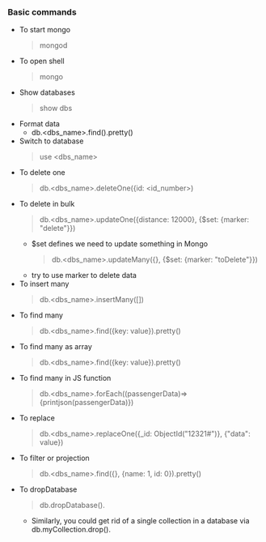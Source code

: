 ### Basic commands
- To start mongo
    > mongod
- To open shell
    > mongo
- Show databases
    > show  dbs
- Format data
  - db.<dbs_name>.find().pretty()
- Switch to database
    > use <dbs_name>
- To delete one
    > db.<dbs_name>.deleteOne({id: <id_number>)
- To delete in bulk
    > db.<dbs_name>.updateOne({distance: 12000}, {$set: {marker: "delete"}})
  - $set defines we need to update something in Mongo
    > db.<dbs_name>.updateMany({}, {$set: {marker: "toDelete"}})
  - try to use marker to delete data
- To insert many
    > db.<dbs_name>.insertMany([<data>])
- To find many
    > db.<dbs_name>.find({key: value}).pretty()
- To find many as array
    > db.<dbs_name>.find({key: value}).pretty()
- To find many in JS function
    > db.<dbs_name>.forEach((passengerData)=>{printjson(passengerData)})
- To replace
    > db.<dbs_name>.replaceOne({_id: ObjectId("12321#")}, {"data": value})
- To filter or projection
    > db.<dbs_name>.find({}, {name: 1, id: 0}).pretty()
- To dropDatabase
    > db.dropDatabase(). 
    - Similarly, you could get rid of a single collection in a database via db.myCollection.drop().